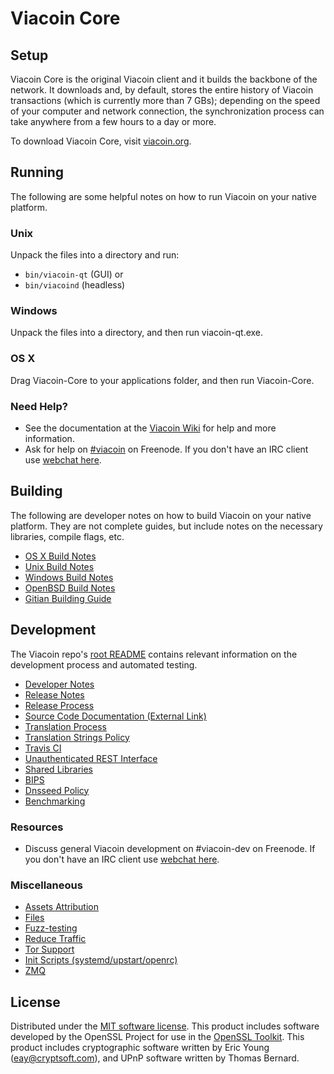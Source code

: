 Viacoin Core
=============

Setup
---------------------
Viacoin Core is the original Viacoin client and it builds the backbone of the network. It downloads and, by default, stores the entire history of Viacoin transactions (which is currently more than 7 GBs); depending on the speed of your computer and network connection, the synchronization process can take anywhere from a few hours to a day or more.

To download Viacoin Core, visit [viacoin.org](https://viacoin.org).

Running
---------------------
The following are some helpful notes on how to run Viacoin on your native platform.

### Unix

Unpack the files into a directory and run:

- `bin/viacoin-qt` (GUI) or
- `bin/viacoind` (headless)

### Windows

Unpack the files into a directory, and then run viacoin-qt.exe.

### OS X

Drag Viacoin-Core to your applications folder, and then run Viacoin-Core.

### Need Help?

* See the documentation at the [Viacoin Wiki](https://viacoin.info/)
for help and more information.
* Ask for help on [#viacoin](http://webchat.freenode.net?channels=viacoin) on Freenode. If you don't have an IRC client use [webchat here](http://webchat.freenode.net?channels=viacoin).

Building
---------------------
The following are developer notes on how to build Viacoin on your native platform. They are not complete guides, but include notes on the necessary libraries, compile flags, etc.

- [OS X Build Notes](build-osx.md)
- [Unix Build Notes](build-unix.md)
- [Windows Build Notes](build-windows.md)
- [OpenBSD Build Notes](build-openbsd.md)
- [Gitian Building Guide](gitian-building.md)

Development
---------------------
The Viacoin repo's [root README](/README.md) contains relevant information on the development process and automated testing.

- [Developer Notes](developer-notes.md)
- [Release Notes](release-notes.md)
- [Release Process](release-process.md)
- [Source Code Documentation (External Link)](https://dev.visucore.com/viacoin/doxygen/)
- [Translation Process](translation_process.md)
- [Translation Strings Policy](translation_strings_policy.md)
- [Travis CI](travis-ci.md)
- [Unauthenticated REST Interface](REST-interface.md)
- [Shared Libraries](shared-libraries.md)
- [BIPS](bips.md)
- [Dnsseed Policy](dnsseed-policy.md)
- [Benchmarking](benchmarking.md)

### Resources
* Discuss general Viacoin development on #viacoin-dev on Freenode. If you don't have an IRC client use [webchat here](http://webchat.freenode.net/?channels=viacoin-dev).

### Miscellaneous
- [Assets Attribution](assets-attribution.md)
- [Files](files.md)
- [Fuzz-testing](fuzzing.md)
- [Reduce Traffic](reduce-traffic.md)
- [Tor Support](tor.md)
- [Init Scripts (systemd/upstart/openrc)](init.md)
- [ZMQ](zmq.md)

License
---------------------
Distributed under the [MIT software license](/COPYING).
This product includes software developed by the OpenSSL Project for use in the [OpenSSL Toolkit](https://www.openssl.org/). This product includes
cryptographic software written by Eric Young ([eay@cryptsoft.com](mailto:eay@cryptsoft.com)), and UPnP software written by Thomas Bernard.
